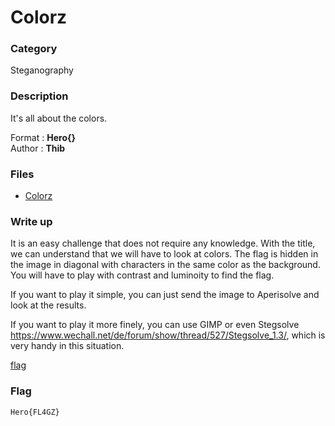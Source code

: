 # Colorz

### Category

Steganography

### Description

It's all about the colors.

Format : **Hero{}**<br>
Author : **Thib**

### Files

- [Colorz](colorz.png)

### Write up

It is an easy challenge that does not require any knowledge. With the title, we can understand that we will have to look at colors. The flag is hidden in the image in diagonal with characters in the same color as the background. You will have to play with contrast and luminoity to find the flag.

If you want to play it simple, you can just send the image to Aperisolve and look at the results.

If you want to play it more finely, you can use GIMP or even Stegsolve https://www.wechall.net/de/forum/show/thread/527/Stegsolve_1.3/, which is very handy in this situation. 

[flag](soluce.png)

### Flag

```
Hero{FL4GZ}
```